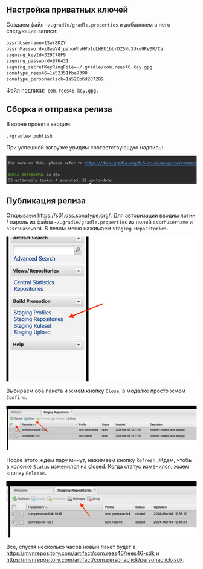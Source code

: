 ## Настройка приватных ключей

Создаем файл `~/.gradle/gradle.properties` и добавляем в него следующие записи:

```
ossrhUsername=1Swr8KZY
ossrhPassword=i8waV4jpanoWhvHVo1cLW8U1bbrDZ5Nc3Ukm9Re0R/Ca
signing_keyId=329C78F9
signing_password=976431
signing_secretKeyRingFile=~/.gradle/com.rees46.key.gpg
sonatype_rees46=1a52351fba7390
sonatype_personaclick=1a528b6d287289

```

Файл подписи:` com.rees46.key.gpg.`

## Сборка и отправка релиза

В корне проекта вводим:

`./gradlew publish`

При успешной загрузке увидим соответствующую надпись:

![img.png](./images/android-successful-download.png)

 ## Публикация релиза

Открываем https://s01.oss.sonatype.org/. 
Для авторизации вводим логин / пароль из файла `~/.gradle/gradle.properties` из полей `ossrhUsername` и `ossrhPassword`.
В левом меню нажимаем `Staging Repositories`.

![img.png](./images/android-staging-repositories.png)

Выбираем оба пакета и жмем кнопку `Close`, в модалке просто жмем `Confirm`.

![img.png](./images/android-close.png)

После этого ждем пару минут, нажимаем кнопку `Refresh`. Ждем, чтобы в колонке `Status` изменился на closed. Когда статус изменился, жмем кнопку `Release`.

![img.png](./images/android-release.png)

Все, спустя несколько часов новый пакет будет в https://mvnrepository.com/artifact/com.rees46/rees46-sdk и https://mvnrepository.com/artifact/com.personaclick/personaclick-sdk.

